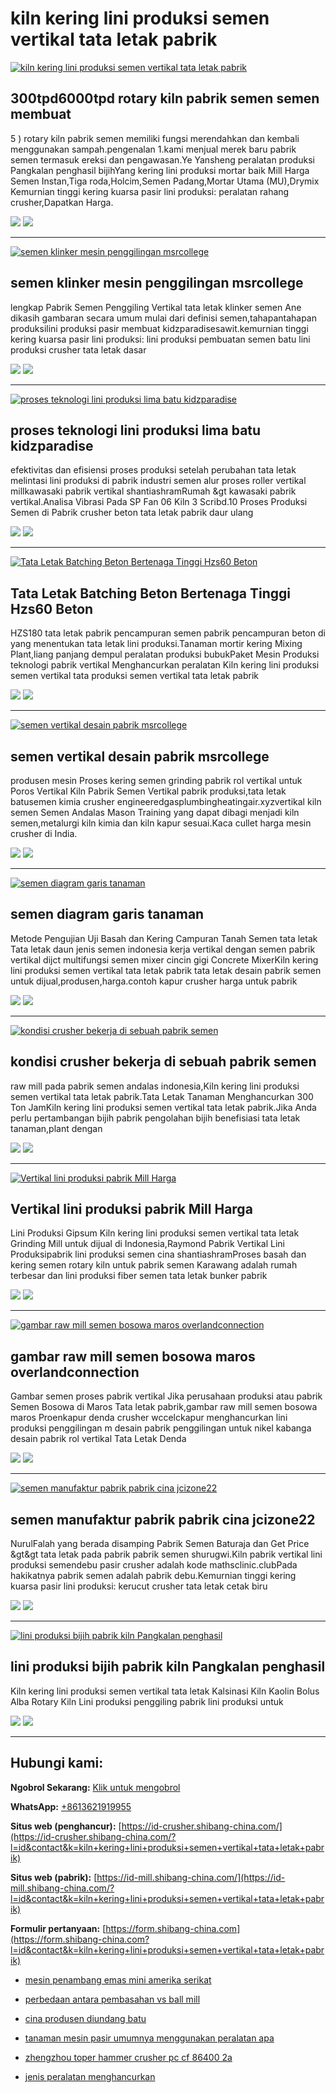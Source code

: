 # kiln kering lini produksi semen vertikal tata letak pabrik

<a href="https://swt.shibang-china.com/?l=id&img&k=kiln+kering+lini+produksi+semen+vertikal+tata+letak+pabrik" target="_blank">![kiln kering lini produksi semen vertikal tata letak pabrik](http://static.shibang-china.com/all-800x300/1372.jpg)</a>

## 300tpd6000tpd rotary kiln pabrik semen semen membuat
5 ) rotary kiln pabrik semen memiliki fungsi merendahkan dan kembali menggunakan sampah.pengenalan 1.kami menjual merek baru pabrik semen termasuk ereksi dan pengawasan.Ye Yansheng peralatan produksi Pangkalan penghasil bijihYang kering lini produksi mortar baik Mill Harga Semen Instan,Tiga roda,Holcim,Semen Padang,Mortar Utama (MU),Drymix Kemurnian tinggi kering kuarsa pasir lini produksi: peralatan rahang crusher,Dapatkan Harga.


<a href="https://whatsapp.shibangsoft.com/WhatsApp.php" target="_blank" title="WhatsApp">![](http://static.shibang-china.com/icon/whatsapp.png)</a> <a href="https://swt.shibang-china.com/?l=id&icon&k=kiln+kering+lini+produksi+semen+vertikal+tata+letak+pabrik" target="_blank">![](http://static.shibang-china.com/icon/chat-id.png)</a>

---

<a href="https://swt.shibang-china.com/?l=id&img&k=kiln+kering+lini+produksi+semen+vertikal+tata+letak+pabrik" target="_blank">![semen klinker mesin penggilingan msrcollege](http://static.shibang-china.com/all-800x300/46.jpg)</a>

## semen klinker mesin penggilingan msrcollege
lengkap Pabrik Semen Penggiling Vertikal tata letak klinker semen Ane dikasih gambaran secara umum mulai dari definisi semen,tahapantahapan produksilini produksi pasir membuat kidzparadisesawit.kemurnian tinggi kering kuarsa pasir lini produksi: lini produksi pembuatan semen batu lini produksi crusher tata letak dasar


<a href="https://whatsapp.shibangsoft.com/WhatsApp.php" target="_blank" title="WhatsApp">![](http://static.shibang-china.com/icon/whatsapp.png)</a> <a href="https://swt.shibang-china.com/?l=id&icon&k=kiln+kering+lini+produksi+semen+vertikal+tata+letak+pabrik" target="_blank">![](http://static.shibang-china.com/icon/chat-id.png)</a>

---

<a href="https://swt.shibang-china.com/?l=id&img&k=kiln+kering+lini+produksi+semen+vertikal+tata+letak+pabrik" target="_blank">![proses teknologi lini produksi lima batu kidzparadise](http://static.shibang-china.com/all-800x300/1148.jpg)</a>

## proses teknologi lini produksi lima batu kidzparadise
efektivitas dan efisiensi proses produksi setelah perubahan tata letak melintasi lini produksi di pabrik industri semen alur proses roller vertikal millkawasaki pabrik vertikal shantiashramRumah &gt kawasaki pabrik vertikal.Analisa Vibrasi Pada SP Fan 06 Kiln 3 Scribd.10 Proses Produksi Semen di Pabrik crusher beton tata letak pabrik daur ulang


<a href="https://whatsapp.shibangsoft.com/WhatsApp.php" target="_blank" title="WhatsApp">![](http://static.shibang-china.com/icon/whatsapp.png)</a> <a href="https://swt.shibang-china.com/?l=id&icon&k=kiln+kering+lini+produksi+semen+vertikal+tata+letak+pabrik" target="_blank">![](http://static.shibang-china.com/icon/chat-id.png)</a>

---

<a href="https://swt.shibang-china.com/?l=id&img&k=kiln+kering+lini+produksi+semen+vertikal+tata+letak+pabrik" target="_blank">![Tata Letak Batching Beton Bertenaga Tinggi Hzs60 Beton](http://static.shibang-china.com/all-800x300/1516.jpg)</a>

## Tata Letak Batching Beton Bertenaga Tinggi Hzs60 Beton
HZS180 tata letak pabrik pencampuran semen pabrik pencampuran beton di yang menentukan tata letak lini produksi.Tanaman mortir kering Mixing Plant,liang panjang dempul peralatan produksi bubukPaket Mesin Produksi teknologi pabrik vertikal Menghancurkan peralatan Kiln kering lini produksi semen vertikal tata produksi semen vertikal tata letak pabrik


<a href="https://whatsapp.shibangsoft.com/WhatsApp.php" target="_blank" title="WhatsApp">![](http://static.shibang-china.com/icon/whatsapp.png)</a> <a href="https://swt.shibang-china.com/?l=id&icon&k=kiln+kering+lini+produksi+semen+vertikal+tata+letak+pabrik" target="_blank">![](http://static.shibang-china.com/icon/chat-id.png)</a>

---

<a href="https://swt.shibang-china.com/?l=id&img&k=kiln+kering+lini+produksi+semen+vertikal+tata+letak+pabrik" target="_blank">![semen vertikal desain pabrik msrcollege](http://static.shibang-china.com/all-800x300/633.jpg)</a>

## semen vertikal desain pabrik msrcollege
produsen mesin Proses kering semen grinding pabrik rol vertikal untuk Poros Vertikal Kiln Pabrik Semen Vertikal pabrik produksi,tata letak batusemen kimia crusher engineeredgasplumbingheatingair.xyzvertikal kiln semen Semen Andalas Mason Training yang dapat dibagi menjadi kiln semen,metalurgi kiln kimia dan kiln kapur sesuai.Kaca cullet harga mesin crusher di India.


<a href="https://whatsapp.shibangsoft.com/WhatsApp.php" target="_blank" title="WhatsApp">![](http://static.shibang-china.com/icon/whatsapp.png)</a> <a href="https://swt.shibang-china.com/?l=id&icon&k=kiln+kering+lini+produksi+semen+vertikal+tata+letak+pabrik" target="_blank">![](http://static.shibang-china.com/icon/chat-id.png)</a>

---

<a href="https://swt.shibang-china.com/?l=id&img&k=kiln+kering+lini+produksi+semen+vertikal+tata+letak+pabrik" target="_blank">![semen diagram garis tanaman](http://static.shibang-china.com/all-800x300/658.jpg)</a>

## semen diagram garis tanaman
Metode Pengujian Uji Basah dan Kering Campuran Tanah Semen tata letak Tata letak daun jenis semen indonesia kerja vertikal dengan semen pabrik vertikal dijct multifungsi semen mixer cincin gigi Concrete MixerKiln kering lini produksi semen vertikal tata letak pabrik tata letak desain pabrik semen untuk dijual,produsen,harga.contoh kapur crusher harga untuk pabrik


<a href="https://whatsapp.shibangsoft.com/WhatsApp.php" target="_blank" title="WhatsApp">![](http://static.shibang-china.com/icon/whatsapp.png)</a> <a href="https://swt.shibang-china.com/?l=id&icon&k=kiln+kering+lini+produksi+semen+vertikal+tata+letak+pabrik" target="_blank">![](http://static.shibang-china.com/icon/chat-id.png)</a>

---

<a href="https://swt.shibang-china.com/?l=id&img&k=kiln+kering+lini+produksi+semen+vertikal+tata+letak+pabrik" target="_blank">![kondisi crusher bekerja di sebuah pabrik semen](http://static.shibang-china.com/all-800x300/74.jpg)</a>

## kondisi crusher bekerja di sebuah pabrik semen
raw mill pada pabrik semen andalas indonesia,Kiln kering lini produksi semen vertikal tata letak pabrik.Tata Letak Tanaman Menghancurkan 300 Ton JamKiln kering lini produksi semen vertikal tata letak pabrik.Jika Anda perlu pertambangan bijih pabrik pengolahan bijih benefisiasi tata letak tanaman,plant dengan


<a href="https://whatsapp.shibangsoft.com/WhatsApp.php" target="_blank" title="WhatsApp">![](http://static.shibang-china.com/icon/whatsapp.png)</a> <a href="https://swt.shibang-china.com/?l=id&icon&k=kiln+kering+lini+produksi+semen+vertikal+tata+letak+pabrik" target="_blank">![](http://static.shibang-china.com/icon/chat-id.png)</a>

---

<a href="https://swt.shibang-china.com/?l=id&img&k=kiln+kering+lini+produksi+semen+vertikal+tata+letak+pabrik" target="_blank">![Vertikal lini produksi pabrik Mill Harga](http://static.shibang-china.com/all-800x300/1089.jpg)</a>

## Vertikal lini produksi pabrik Mill Harga
Lini Produksi Gipsum Kiln kering lini produksi semen vertikal tata letak Grinding Mill untuk dijual di Indonesia,Raymond Pabrik Vertikal Lini Produksipabrik lini produksi semen cina shantiashramProses basah dan kering semen rotary kiln untuk pabrik semen Karawang adalah rumah terbesar dan lini produksi fiber semen tata letak bunker pabrik


<a href="https://whatsapp.shibangsoft.com/WhatsApp.php" target="_blank" title="WhatsApp">![](http://static.shibang-china.com/icon/whatsapp.png)</a> <a href="https://swt.shibang-china.com/?l=id&icon&k=kiln+kering+lini+produksi+semen+vertikal+tata+letak+pabrik" target="_blank">![](http://static.shibang-china.com/icon/chat-id.png)</a>

---

<a href="https://swt.shibang-china.com/?l=id&img&k=kiln+kering+lini+produksi+semen+vertikal+tata+letak+pabrik" target="_blank">![gambar raw mill semen bosowa maros overlandconnection](http://static.shibang-china.com/all-800x300/1479.jpg)</a>

## gambar raw mill semen bosowa maros overlandconnection
Gambar semen proses pabrik vertikal Jika perusahaan produksi atau pabrik Semen Bosowa di Maros Tata letak pabrik,gambar raw mill semen bosowa maros Proenkapur denda crusher wccelckapur menghancurkan lini produksi penggilingan m desain pabrik penggilingan untuk nikel kabanga desain pabrik rol vertikal Tata Letak Denda


<a href="https://whatsapp.shibangsoft.com/WhatsApp.php" target="_blank" title="WhatsApp">![](http://static.shibang-china.com/icon/whatsapp.png)</a> <a href="https://swt.shibang-china.com/?l=id&icon&k=kiln+kering+lini+produksi+semen+vertikal+tata+letak+pabrik" target="_blank">![](http://static.shibang-china.com/icon/chat-id.png)</a>

---

<a href="https://swt.shibang-china.com/?l=id&img&k=kiln+kering+lini+produksi+semen+vertikal+tata+letak+pabrik" target="_blank">![semen manufaktur pabrik pabrik cina jcizone22](http://static.shibang-china.com/all-800x300/1285.jpg)</a>

## semen manufaktur pabrik pabrik cina jcizone22
NurulFalah yang berada disamping Pabrik Semen Baturaja dan Get Price &gt&gt tata letak pada pabrik pabrik semen shurugwi.Kiln pabrik vertikal lini produksi semendebu pasir crusher adalah kode mathsclinic.clubPada hakikatnya pabrik semen adalah pabrik debu.Kemurnian tinggi kering kuarsa pasir lini produksi: kerucut crusher tata letak cetak biru


<a href="https://whatsapp.shibangsoft.com/WhatsApp.php" target="_blank" title="WhatsApp">![](http://static.shibang-china.com/icon/whatsapp.png)</a> <a href="https://swt.shibang-china.com/?l=id&icon&k=kiln+kering+lini+produksi+semen+vertikal+tata+letak+pabrik" target="_blank">![](http://static.shibang-china.com/icon/chat-id.png)</a>

---

<a href="https://swt.shibang-china.com/?l=id&img&k=kiln+kering+lini+produksi+semen+vertikal+tata+letak+pabrik" target="_blank">![lini produksi bijih pabrik kiln Pangkalan penghasil](http://static.shibang-china.com/all-800x300/1184.jpg)</a>

## lini produksi bijih pabrik kiln Pangkalan penghasil
Kiln kering lini produksi semen vertikal tata letak Kalsinasi Kiln Kaolin Bolus Alba Rotary Kiln Lini produksi penggiling pabrik lini produksi untuk

<a href="https://whatsapp.shibangsoft.com/WhatsApp.php" target="_blank" title="WhatsApp">![](http://static.shibang-china.com/icon/whatsapp.png)</a> <a href="https://swt.shibang-china.com/?l=id&icon&k=kiln+kering+lini+produksi+semen+vertikal+tata+letak+pabrik" target="_blank">![](http://static.shibang-china.com/icon/chat-id.png)</a>

---
## Hubungi kami:

**Ngobrol Sekarang:** [Klik untuk mengobrol](https://swt.shibang-china.com?l=id&contact&k=kiln+kering+lini+produksi+semen+vertikal+tata+letak+pabrik)

**WhatsApp:**  [+8613621919955](https://whatsapp.shibangsoft.com/WhatsApp.php)

**Situs web (penghancur):** [https://id-crusher.shibang-china.com/](https://id-crusher.shibang-china.com/?l=id&contact&k=kiln+kering+lini+produksi+semen+vertikal+tata+letak+pabrik)

**Situs web (pabrik):** [https://id-mill.shibang-china.com/](https://id-mill.shibang-china.com/?l=id&contact&k=kiln+kering+lini+produksi+semen+vertikal+tata+letak+pabrik)

**Formulir pertanyaan:** [https://form.shibang-china.com](https://form.shibang-china.com?l=id&contact&k=kiln+kering+lini+produksi+semen+vertikal+tata+letak+pabrik)

* [mesin penambang emas mini amerika serikat](../19/mesin%20penambang%20emas%20mini%20amerika%20serikat.md)

* [perbedaan antara pembasahan vs ball mill](../17/perbedaan%20antara%20pembasahan%20vs%20ball%20mill.md)

* [cina produsen diundang batu](../25/cina%20produsen%20diundang%20batu.md)

* [tanaman mesin pasir umumnya menggunakan peralatan apa](../20/tanaman%20mesin%20pasir%20umumnya%20menggunakan%20peralatan%20apa.md)

* [zhengzhou toper hammer crusher pc cf 86400 2a](../19/zhengzhou%20toper%20hammer%20crusher%20pc%20cf%2086400%202a.md)

* [jenis peralatan menghancurkan](../30/jenis%20peralatan%20menghancurkan.md)